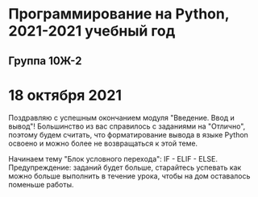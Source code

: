 # Программирование на Python, 2021-2021 учебный год
## Группа 10Ж-2

# 18 октября 2021
Поздравляю с успешным окончанием модуля "Введение. Ввод и вывод"!
Большинство из вас справилось с заданиями на "Отлично", поэтому будем считать, что форматирование
вывода в языке Python освоено и можно более не возвращаться к этой теме.

Начинаем тему "Блок условного перехода": IF - ELIF - ELSE.
Предупреждение: заданий будет больше, старайтесь успевать как можно больше выполнить в течение урока,
чтобы на дом оставалось поменьше работы.